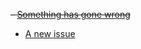 
~~- [Something has gone wrong](https://github.com/endjin/gh-playground/issues/6)~~
- [A new issue](https://github.com/endjin/gh-playground/issues/7)